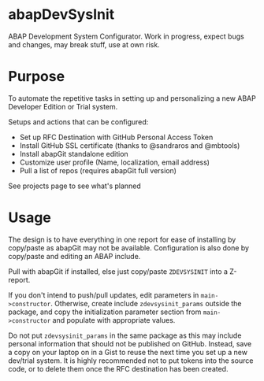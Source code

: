 # abapDevSysInit
ABAP Development System Configurator. 
Work in progress, expect bugs and changes, may break stuff, use at own risk.

# Purpose
To automate the repetitive tasks in setting up and personalizing a new 
ABAP Developer Edition or Trial system.

Setups and actions that can be configured: 
- Set up RFC Destination with GitHub Personal Access Token
- Install GitHub SSL certificate (thanks to @sandraros and @mbtools)
- Install abapGit standalone edition
- Customize user profile (Name, localization, email address)
- Pull a list of repos (requires abapGit full version)

See projects page to see what's planned

# Usage

The design is to have everything in one report for ease of installing by copy/paste
as abapGit may not be available. Configuration is also done by copy/paste and editing 
an ABAP include.

Pull with abapGit if installed, else just copy/paste `ZDEVSYSINIT` into a Z-report.

If you don't intend to push/pull updates, edit parameters in `main->constructor`. 
Otherwise, create include `zdevsysinit_params` outside the package, and copy the 
initialization parameter section from `main->constructor` and populate with 
appropriate values.

Do not put `zdevsysinit_params` in the same package as this may include personal 
information that should not be published on GitHub. Instead, save a copy on your 
laptop on in a Gist to reuse the next time you set up a new dev/trial system. 
It is highly recommended not to put tokens into the source code, or to delete 
them once the RFC destination has been created.
